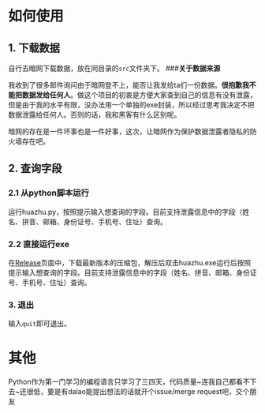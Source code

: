 # 如何使用
## 1. 下载数据
自行去暗网下载数据，放在同目录的```src```文件夹下。
###**关于数据来源**

我收到了很多邮件询问由于暗网登不上，能否让我发给ta们一份数据。**很抱歉我不能把数据发给任何人**。做这个项目的初衷是方便大家查到自己的信息有没有泄露，但是由于我的水平有限，没办法用一个单独的exe封装，所以经过思考我决定不把数据泄露给任何人。否则的话，我和黑客有什么区别呢。

暗网的存在是一件坏事也是一件好事，这次，让暗网作为保护数据泄露者隐私的防火墙存在吧。

## 2. 查询字段
### 2.1 从python脚本运行
运行huazhu.py，按照提示输入想查询的字段。目前支持泄露信息中的字段（姓名、拼音、邮箱、身份证号、手机号、住址）查询。
### 2.2 直接运行exe
在[Release](https://github.com/Mark9804/huazhu_data/releases)页面中，下载最新版本的压缩包，解压后双击huazhu.exe运行后按照提示输入想查询的字段。目前支持泄露信息中的字段（姓名、拼音、邮箱、身份证号、手机号、住址）查询。
### 3. 退出
输入```quit```即可退出。

# 其他
Python作为第一门学习的编程语言只学习了三四天，代码质量~连我自己都看不下去~还很低，要是有dalao能提出想法的话就开个issue/merge request吧，交个朋友
